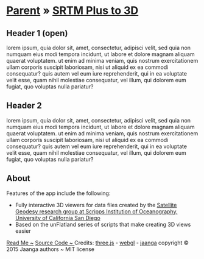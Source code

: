 [Parent]( ../index.html ) &raquo;
[SRTM Plus to 3D]( srtm-to-3d-r3.html )
===

## Header 1 (open)

lorem ipsum, quia dolor sit, amet, consectetur, adipisci velit, sed quia non numquam eius modi tempora incidunt, ut labore et dolore magnam aliquam quaerat voluptatem. ut enim ad minima veniam, quis nostrum exercitationem ullam corporis suscipit laboriosam, nisi ut aliquid ex ea commodi consequatur? quis autem vel eum iure reprehenderit, qui in ea voluptate velit esse, quam nihil molestiae consequatur, vel illum, qui dolorem eum fugiat, quo voluptas nulla pariatur?


## Header 2

lorem ipsum, quia dolor sit, amet, consectetur, adipisci velit, sed quia non numquam eius modi tempora incidunt, ut labore et dolore magnam aliquam quaerat voluptatem. ut enim ad minima veniam, quis nostrum exercitationem ullam corporis suscipit laboriosam, nisi ut aliquid ex ea commodi consequatur? quis autem vel eum iure reprehenderit, qui in ea voluptate velit esse, quam nihil molestiae consequatur, vel illum, qui dolorem eum fugiat, quo voluptas nulla pariatur?


## About
<div>
Features of the app include the following:

* Fully interactive 3D viewers for data files created by the 
<a href=http://topex.ucsd.edu/WWW_html/srtm30_plus.html  target="_blank" >Satellite Geodesy research group at Scripps Institution of Oceanography, University of California San Diego</a> 
* Based on the unFlatland series of scripts that make creating 3D views easier



<a href="http://jaanga.github.io/terrain-srtm30-plus/srtm-to-3d/readme-reader.html" target="_blank">Read Me ~</a> 
<a href="https://github.com/jaanga/terrain-srtm30-plus/tree/gh-pages/srtm-to-3d" target="_blank">Source Code ~ </a> 
Credits: <a href="http://threejs.org" target="_blank">three.js</a> - 
<a href="http://khronos.org/webgl/" target="_blank">webgl</a> - 
<a href="http://jaanga.github.io" target="_blank">jaanga</a>
copyright &copy; 2015 Jaanga authors ~ MIT license
</div>